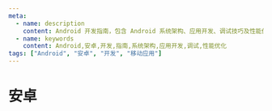 ```yaml
---
meta:
  - name: description
    content: Android 开发指南，包含 Android 系统架构、应用开发、调试技巧及性能优化
  - name: keywords
    content: Android,安卓,开发,指南,系统架构,应用开发,调试,性能优化
tags: ["Android", "安卓", "开发", "移动应用"]
---
```


# 安卓



